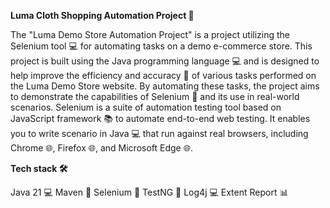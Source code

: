 
**Luma Cloth Shopping Automation Project 🚀**

The "Luma Demo Store Automation Project" is a project utilizing the Selenium tool 💻 for automating tasks on a demo e-commerce store. 
This project is built using the Java programming language 💻 and is designed to help improve the efficiency and accuracy 🎯 of various tasks performed on the Luma Demo Store website. 
By automating these tasks, the project aims to demonstrate the capabilities of Selenium 💪 and its use in real-world scenarios. 
Selenium is a suite of automation testing tool based on JavaScript framework 📚 to automate end-to-end web testing. 
It enables you to write scenario in Java 💻 that run against real browsers, including Chrome 🌐, Firefox 🌐, and Microsoft Edge 🌐.


**Tech stack 🛠️**

Java 21 💻
Maven 🔧
Selenium 🔧
TestNG 🧪
Log4j 💻
Extent Report 📊
